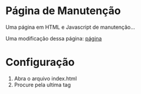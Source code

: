 Página de Manutenção
====================

Uma página em HTML e Javascript de manutenção...


Uma modificação dessa página: [página](http://medialoot.com/preview/coming-soon-template/)



Configuração
============

1. Abra o arquivo index.html
2. Procure pela ultima tag <code><script></code>
3. Modifique as variaveis start_date e end_date para as datas que você quiser.
4. Modifique seu logo e o title.

Pronto, você tem uma página pronta...
